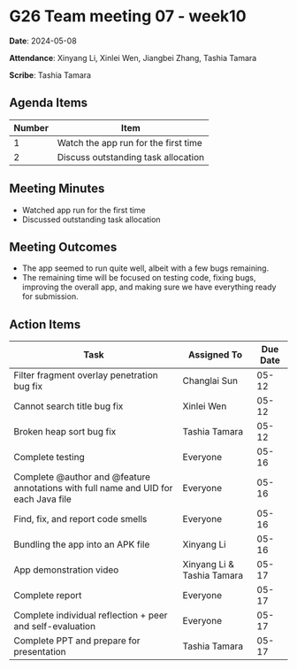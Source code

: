 # G26 Team meeting 07 - week10

**Date**: 2024-05-08

**Attendance**: Xinyang Li, Xinlei Wen, Jiangbei Zhang, Tashia Tamara

**Scribe**: Tashia Tamara

## Agenda Items

Number|Item
-|-
1|Watch the app run for the first time
2|Discuss outstanding task allocation

## Meeting Minutes

- Watched app run for the first time
- Discussed outstanding task allocation

## Meeting Outcomes

- The app seemed to run quite well, albeit with a few bugs remaining.
- The remaining time will be focused on testing code, fixing bugs, improving the overall app, and making sure we have everything ready for submission.

## Action Items

Task| Assigned To |Due Date
-|----------------------------|-
Filter fragment overlay penetration bug fix| Changlai Sun |05-12
Cannot search title bug fix | Xinlei Wen |05-12
Broken heap sort bug fix | Tashia Tamara |05-12
Complete testing | Everyone |05-16
Complete @author and @feature annotations with full name and UID for each Java file | Everyone |05-16
Find, fix, and report code smells | Everyone |05-16
Bundling the app into an APK file | Xinyang Li |05-16
App demonstration video | Xinyang Li & Tashia Tamara | 05-17
Complete report | Everyone |05-17
Complete individual reflection + peer and self-evaluation | Everyone |05-17
Complete PPT and prepare for presentation | Tashia Tamara |05-17
  